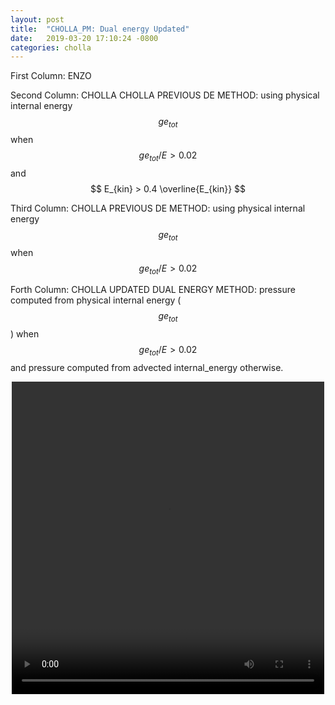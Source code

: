 ```yaml
---
layout: post
title:  "CHOLLA_PM: Dual energy Updated"
date:   2019-03-20 17:10:24 -0800
categories: cholla
---
```


First Column:  ENZO

Second Column: CHOLLA CHOLLA PREVIOUS DE METHOD: using  physical internal energy $$ ge_{tot} $$ when $$  ge_{tot}/E > 0.02  $$  and $$ E_{kin} > 0.4 \overline{E_{kin}} $$

Third Column: CHOLLA PREVIOUS DE METHOD:  using  physical internal energy $$ge_{tot}$$ when $$  ge_{tot}/E > 0.02  $$

Forth Column: CHOLLA  UPDATED DUAL ENERGY METHOD: pressure computed from physical internal energy ( $$ge_{tot}$$ ) when  $$  ge_{tot}/E > 0.02  $$ and pressure computed from advected internal_energy otherwise.

<div style="text-align: center">
<video src="{{ site.url }}assets/videos/phase_diagram_pressureDE.mp4" width="500" height="500" controls preload> </video>
</div>